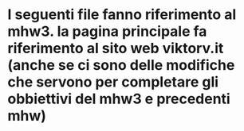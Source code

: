 # I seguenti file fanno riferimento al mhw3. la pagina principale fa riferimento al sito web viktorv.it (anche se ci sono delle modifiche che servono per completare gli obbiettivi del mhw3 e precedenti mhw)

